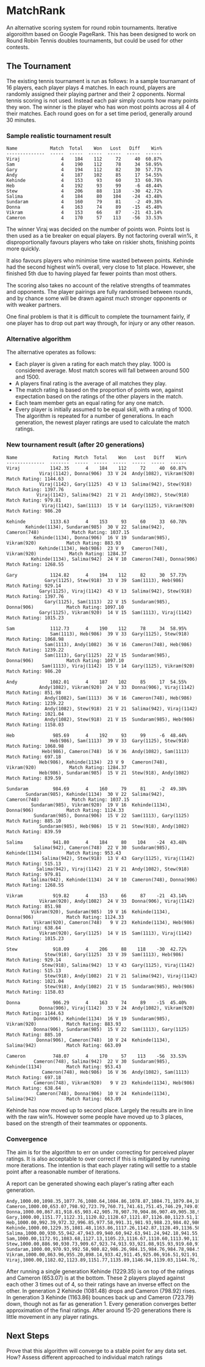 # MatchRank

An alternative scoring system for round robin tournaments. Iterative algoroithm based on Google PageRank.
This has been designed to work on Round Robin Tennis doubles tournaments, but could be used for other contests.

## The Tournament

The existing tennis tournament is run as follows:
In a sample tournamant of 16 players, each player plays 4 matches. In each round, players are randomly assigned their playing partner and their 2 opponents.
Normal tennis scoring is not used. Instead each pair simply counts how many points they won. The winner is the player who has won most points across all 4 of their matches.
Each round goes on for a set time period, generally around 30 minutes.

### Sample realistic tournament result
```
Name            Match  Total    Won   Lost   Diff    Win%
--------------  -----  -----  -----  -----  -----  ------
Viraj               4    184    112     72     40  60.87%
Sam                 4    190    112     78     34  58.95%
Gary                4    194    112     82     30  57.73%
Andy                4    187    102     85     17  54.55%
Kehinde             4    153     93     60     33  60.78%
Heb                 4    192     93     99     -6  48.44%
Stew                4    206     88    118    -30  42.72%
Salima              4    184     80    104    -24  43.48%
Sundaram            4    160     79     81     -2  49.38%
Donna               4    163     74     89    -15  45.40%
Vikram              4    153     66     87    -21  43.14%
Cameron             4    170     57    113    -56  33.53%
```

The winner Viraj was decided on the number of points won. Points lost is then used as a tie breaker on equal players.
By not factoring overall win%, it disproportionally favours players who take on riskier shots, finishing points more quickly.

It also favours players who minimise time wasted between points.
Kehinde had the second highest win% overall, very close to 1st place. However, she finished 5th due to having played far fewer points than most others.

The scoring also takes no account of the relative strengths of teammates and opponents. 
The player pairings are fully randomised between rounds, and by chance some will be drawn against much stronger opponents or with weaker partners.

One final problem is that it is difficult to complete the tournament fairly, if one player has to drop out part way through, for injury or any other reason.

### Alternative algorithm

The alternative operates as follows:

* Each player is given a rating for each match they play. 1000 is considered average. Most match scores will fall between around 500 and 1500.
* A players final rating is the average of all matches they play.
* The match rating is based on the proportion of points won, against expectation based on the ratings of the other players in the match.
* Each team member gets an equal rating for any one match.
* Every player is initially assumed to be equal skill, with a rating of 1000. The algorithm is repeated for a number of generations. In each generation, the newest player ratings are used to calculate the match ratings.

### New tournament result (after 20 generations)

```
Name             Rating  Match  Total    Won   Lost   Diff    Win%
--------------  -------  -----  -----  -----  -----  -----  ------
Viraj           1142.35      4    184    112     72     40  60.87%
            Viraj(1142), Donna(906)  33 V 24  Andy(1082), Vikram(920)              Match Rating: 1144.63
            Viraj(1142), Gary(1125)  43 V 13  Salima(942), Stew(918)               Match Rating: 1397.76
           Viraj(1142), Salima(942)  21 V 21  Andy(1082), Stew(918)                Match Rating: 979.81
             Viraj(1142), Sam(1113)  15 V 14  Gary(1125), Vikram(920)              Match Rating: 986.20

Kehinde         1133.63      4    153     93     60     33  60.78%
       Kehinde(1134), Sundaram(985)  30 V 22  Salima(942), Cameron(748)            Match Rating: 1037.15
          Kehinde(1134), Donna(906)  16 V 19  Sundaram(985), Vikram(920)           Match Rating: 883.93
            Kehinde(1134), Heb(986)  23 V 9   Cameron(748), Vikram(920)            Match Rating: 1284.37
         Kehinde(1134), Salima(942)  24 V 10  Cameron(748), Donna(906)             Match Rating: 1268.55

Gary            1124.82      4    194    112     82     30  57.73%
              Gary(1125), Stew(918)  33 V 39  Sam(1113), Heb(986)                  Match Rating: 929.14
            Gary(1125), Viraj(1142)  43 V 13  Salima(942), Stew(918)               Match Rating: 1397.76
              Gary(1125), Sam(1113)  22 V 15  Sundaram(985), Donna(906)            Match Rating: 1097.10
            Gary(1125), Vikram(920)  14 V 15  Sam(1113), Viraj(1142)               Match Rating: 1015.23

Sam             1112.73      4    190    112     78     34  58.95%
                Sam(1113), Heb(986)  39 V 33  Gary(1125), Stew(918)                Match Rating: 1068.98
              Sam(1113), Andy(1082)  36 V 16  Cameron(748), Heb(986)               Match Rating: 1239.22
              Sam(1113), Gary(1125)  22 V 15  Sundaram(985), Donna(906)            Match Rating: 1097.10
             Sam(1113), Viraj(1142)  15 V 14  Gary(1125), Vikram(920)              Match Rating: 986.20

Andy            1082.01      4    187    102     85     17  54.55%
            Andy(1082), Vikram(920)  24 V 33  Donna(906), Viraj(1142)              Match Rating: 851.98
              Andy(1082), Sam(1113)  36 V 16  Cameron(748), Heb(986)               Match Rating: 1239.22
              Andy(1082), Stew(918)  21 V 21  Salima(942), Viraj(1142)             Match Rating: 1021.04
              Andy(1082), Stew(918)  21 V 15  Sundaram(985), Heb(986)              Match Rating: 1158.03

Heb              985.69      4    192     93     99     -6  48.44%
                Heb(986), Sam(1113)  39 V 33  Gary(1125), Stew(918)                Match Rating: 1068.98
             Heb(986), Cameron(748)  16 V 36  Andy(1082), Sam(1113)                Match Rating: 697.18
            Heb(986), Kehinde(1134)  23 V 9   Cameron(748), Vikram(920)            Match Rating: 1284.37
            Heb(986), Sundaram(985)  15 V 21  Stew(918), Andy(1082)                Match Rating: 839.59

Sundaram         984.69      4    160     79     81     -2  49.38%
       Sundaram(985), Kehinde(1134)  30 V 22  Salima(942), Cameron(748)            Match Rating: 1037.15
         Sundaram(985), Vikram(920)  19 V 16  Kehinde(1134), Donna(906)            Match Rating: 1124.33
          Sundaram(985), Donna(906)  15 V 22  Sam(1113), Gary(1125)                Match Rating: 885.10
            Sundaram(985), Heb(986)  15 V 21  Stew(918), Andy(1082)                Match Rating: 839.59

Salima           941.80      4    184     80    104    -24  43.48%
          Salima(942), Cameron(748)  22 V 30  Sundaram(985), Kehinde(1134)         Match Rating: 953.43
             Salima(942), Stew(918)  13 V 43  Gary(1125), Viraj(1142)              Match Rating: 515.13
           Salima(942), Viraj(1142)  21 V 21  Andy(1082), Stew(918)                Match Rating: 979.81
         Salima(942), Kehinde(1134)  24 V 10  Cameron(748), Donna(906)             Match Rating: 1268.55

Vikram           919.82      4    153     66     87    -21  43.14%
            Vikram(920), Andy(1082)  24 V 33  Donna(906), Viraj(1142)              Match Rating: 851.98
         Vikram(920), Sundaram(985)  19 V 16  Kehinde(1134), Donna(906)            Match Rating: 1124.33
          Vikram(920), Cameron(748)   9 V 23  Kehinde(1134), Heb(986)              Match Rating: 638.64
            Vikram(920), Gary(1125)  14 V 15  Sam(1113), Viraj(1142)               Match Rating: 1015.23

Stew             918.09      4    206     88    118    -30  42.72%
              Stew(918), Gary(1125)  33 V 39  Sam(1113), Heb(986)                  Match Rating: 929.14
             Stew(918), Salima(942)  13 V 43  Gary(1125), Viraj(1142)              Match Rating: 515.13
              Stew(918), Andy(1082)  21 V 21  Salima(942), Viraj(1142)             Match Rating: 1021.04
              Stew(918), Andy(1082)  21 V 15  Sundaram(985), Heb(986)              Match Rating: 1158.03

Donna            906.29      4    163     74     89    -15  45.40%
            Donna(906), Viraj(1142)  33 V 24  Andy(1082), Vikram(920)              Match Rating: 1144.63
          Donna(906), Kehinde(1134)  16 V 19  Sundaram(985), Vikram(920)           Match Rating: 883.93
          Donna(906), Sundaram(985)  15 V 22  Sam(1113), Gary(1125)                Match Rating: 885.10
           Donna(906), Cameron(748)  10 V 24  Kehinde(1134), Salima(942)           Match Rating: 663.09

Cameron          748.07      4    170     57    113    -56  33.53%
          Cameron(748), Salima(942)  22 V 30  Sundaram(985), Kehinde(1134)         Match Rating: 953.43
             Cameron(748), Heb(986)  16 V 36  Andy(1082), Sam(1113)                Match Rating: 697.18
          Cameron(748), Vikram(920)   9 V 23  Kehinde(1134), Heb(986)              Match Rating: 638.64
           Cameron(748), Donna(906)  10 V 24  Kehinde(1134), Salima(942)           Match Rating: 663.09
```
Kehinde has now moved up to second place. Largely the results are in line with the raw win%. However some people have moved up to 3 places, based on the strength of their teammates or opponents.

### Convergence

The aim is for the algorithm to err on under correcting for perceived player ratings. It is also acceptable to over correct if this is mitigated by running more iterations.
The intention is that each player rating will settle to a stable point after a reasonable number of iterations.

A report can be generated showing each player's rating after each generation.
```
Andy,1000.00,1098.35,1077.76,1080.64,1084.86,1078.87,1084.71,1079.84,1083.62,1080.81,1082.84,1081.40,1082.41,1081.71,1082.19,1081.86,1082.08,1081.93,1082.04,1081.97,1082.01
Cameron,1000.00,653.07,798.92,723.79,760.71,741.61,751.45,746.29,749.01,747.57,748.34,747.92,748.15,748.03,748.10,748.06,748.08,748.07,748.07,748.07,748.07
Donna,1000.00,867.81,918.65,903.42,905.78,907.70,904.86,907.49,905.38,906.96,905.82,906.63,906.07,906.45,906.19,906.37,906.25,906.33,906.27,906.31,906.29
Gary,1000.00,1151.77,1122.31,1120.82,1128.67,1121.87,1126.80,1123.51,1125.66,1124.27,1125.17,1124.58,1124.97,1124.72,1124.88,1124.77,1124.85,1124.80,1124.83,1124.81,1124.82
Heb,1000.00,992.39,972.32,996.85,977.58,991.31,981.93,988.23,984.02,986.83,984.95,986.21,985.37,985.93,985.55,985.81,985.64,985.75,985.67,985.72,985.69
Kehinde,1000.00,1229.35,1081.48,1163.86,1117.26,1142.87,1128.49,1136.58,1131.94,1134.64,1133.05,1134.00,1133.42,1133.78,1133.55,1133.70,1133.60,1133.66,1133.63,1133.65,1133.63
Salima,1000.00,930.55,942.47,943.09,940.60,942.63,941.24,942.18,941.55,941.97,941.69,941.88,941.75,941.84,941.78,941.82,941.79,941.81,941.80,941.81,941.80
Sam,1000.00,1172.91,1083.68,1127.13,1105.23,1116.67,1110.60,1113.90,1112.08,1113.10,1112.52,1112.86,1112.66,1112.78,1112.70,1112.75,1112.72,1112.74,1112.73,1112.73,1112.73
Stew,1000.00,886.90,930.73,909.67,923.74,913.93,921.08,915.93,919.60,917.01,918.81,917.57,918.42,917.84,918.24,917.97,918.15,918.03,918.11,918.05,918.09
Sundaram,1000.00,970.93,992.58,980.82,986.26,984.15,984.76,984.78,984.56,984.82,984.59,984.77,984.63,984.74,984.66,984.71,984.68,984.70,984.69,984.70,984.69
Vikram,1000.00,863.96,955.20,898.14,933.42,911.45,925.06,916.51,921.91,918.46,920.68,919.24,920.18,919.56,919.97,919.70,919.88,919.76,919.84,919.79,919.82
Viraj,1000.00,1182.02,1123.89,1151.77,1135.89,1146.94,1139.03,1144.76,1140.66,1143.56,1141.54,1142.93,1141.97,1142.63,1142.18,1142.48,1142.28,1142.42,1142.33,1142.39,1142.35
```

After running a single generation Kehinde (1229.35) is on top of the ratings and Cameron (653.07) is at the bottom. These 2 players played against each other 3 times out of 4, so their ratings have an inverse effect on the other.
In generation 2 Kehinde (1081.48) drops and Cameron (798.92) rises.
In generation 3 Kehinde (1163.86) bounces back up and Cameron (723.79) down, though not as far as generation 1.
Every generation converges better approximation of the final ratings. After around 15-20 generations there is little movement in any player ratings. 

## Next Steps

Prove that this algorithm will converge to a stable point for any data set. How?
Assess different approached to individual match ratings


